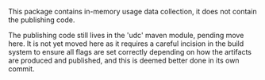 This package contains in-memory usage data collection, it does not contain the publishing code. 
 
The publishing code still lives in the 'udc' maven module, pending move here. 
It is not yet moved here as it requires a careful incision in the build system to ensure all flags are set correctly 
depending on how the artifacts are produced and published, and this is deemed better done in its own commit.
